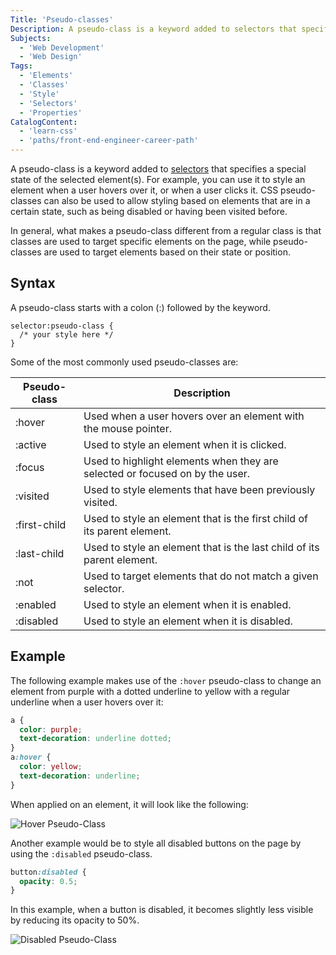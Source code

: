 ```yaml
---
Title: 'Pseudo-classes'
Description: A pseudo-class is a keyword added to selectors that specifies a special state of the selected element(s).
Subjects:
  - 'Web Development'
  - 'Web Design'
Tags:
  - 'Elements'
  - 'Classes'
  - 'Style'
  - 'Selectors'
  - 'Properties'
CatalogContent:
  - 'learn-css'
  - 'paths/front-end-engineer-career-path'
---
```


A pseudo-class is a keyword added to [selectors](https://www.codecademy.com/resources/docs/css/selectors) that specifies a special state of the selected element(s). For example, you can use it to style an element when a user hovers over it, or when a user clicks it. CSS pseudo-classes can also be used to allow styling based on elements that are in a certain state, such as being disabled or having been visited before.

In general, what makes a pseudo-class different from a regular class is that classes are used to target specific elements on the page, while pseudo-classes are used to target elements based on their state or position.

## Syntax

A pseudo-class starts with a colon (:) followed by the keyword.

```pseudo
selector:pseudo-class {
  /* your style here */
}
```

Some of the most commonly used pseudo-classes are:

| Pseudo-class | Description                                                                  |
| ------------ | ---------------------------------------------------------------------------- |
| :hover       | Used when a user hovers over an element with the mouse pointer.              |
| :active      | Used to style an element when it is clicked.                                 |
| :focus       | Used to highlight elements when they are selected or focused on by the user. |
| :visited     | Used to style elements that have been previously visited.                    |
| :first-child | Used to style an element that is the first child of its parent element.      |
| :last-child  | Used to style an element that is the last child of its parent element.       |
| :not         | Used to target elements that do not match a given selector.                  |
| :enabled     | Used to style an element when it is enabled.                                 |
| :disabled    | Used to style an element when it is disabled.                                |

## Example

The following example makes use of the `:hover` pseudo-class to change an element from purple with a dotted underline to yellow with a regular underline when a user hovers over it:

```css
a {
  color: purple;
  text-decoration: underline dotted;
}
a:hover {
  color: yellow;
  text-decoration: underline;
}
```

When applied on an element, it will look like the following:

![Hover Pseudo-Class](https://raw.githubusercontent.com/Codecademy/docs/main/media/css-hover-example.png)

Another example would be to style all disabled buttons on the page by using the `:disabled` pseudo-class.

```css
button:disabled {
  opacity: 0.5;
}
```

In this example, when a button is disabled, it becomes slightly less visible by reducing its opacity to 50%.

![Disabled Pseudo-Class](https://raw.githubusercontent.com/Codecademy/docs/main/media/css-disabled-example.png)
